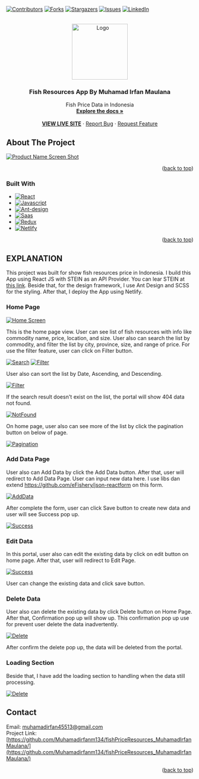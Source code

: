 <!-- Improved compatibility of back to top link: See: https://github.com/othneildrew/Best-README-Template/pull/73 -->
<a name="readme-top"></a>
<!--
*** Thanks for checking out the Best-README-Template. If you have a suggestion
*** that would make this better, please fork the repo and create a pull request
*** or simply open an issue with the tag "enhancement".
*** Don't forget to give the project a star!
*** Thanks again! Now go create something AMAZING! :D
-->



<!-- PROJECT SHIELDS -->
<!--
*** I'm using markdown "reference style" links for readability.
*** Reference links are enclosed in brackets [ ] instead of parentheses ( ).
*** See the bottom of this document for the declaration of the reference variables
*** for contributors-url, forks-url, etc. This is an optional, concise syntax you may use.
*** https://www.markdownguide.org/basic-syntax/#reference-style-links
-->
[![Contributors][contributors-shield]][contributors-url]
[![Forks][forks-shield]][forks-url]
[![Stargazers][stars-shield]][stars-url]
[![Issues][issues-shield]][issues-url]
[![LinkedIn][linkedin-shield]][linkedin-url]



<!-- PROJECT LOGO -->
<br />
<div align="center">
  <a href="https://github.com/Muhamadirfanm134/fishPriceResources_MuhamadIrfanMaulana">
    <img src="/src/assets/icons/logo.png" alt="Logo" width="150" height="150">
  </a>

<h3 align="center">Fish Resources App By Muhamad Irfan Maulana</h3>

  <p align="center">
    Fish Price Data in Indonesia
    <br />
    <a href="https://github.com/Muhamadirfanm134/fishPriceResources_MuhamadIrfanMaulana"><strong>Explore the docs »</strong></a>
    <br />
    <br />
    <a href="https://fish-resources-muhamadirfanmaulana.netlify.app/"><b>VIEW LIVE SITE</b></a>
    ·
    <a href="https://github.com/Muhamadirfanm134/fishPriceResources_MuhamadIrfanMaulana/issues">Report Bug</a>
    ·
    <a href="https://github.com/Muhamadirfanm134/fishPriceResources_MuhamadIrfanMaulana/issues">Request Feature</a>
  </p>
</div>

<!-- ABOUT THE PROJECT -->
## About The Project

[![Product Name Screen Shot][product-screenshot-1]](https://fish-resources-muhamadirfanmaulana.netlify.app/)

<p align="right">(<a href="#readme-top">back to top</a>)</p>


### Built With

* [![React][React.js]][React-url]
* [![Javascript][Javascript]][Javascript-url]
* [![Ant-design][Ant-design]][Ant-design]
* [![Saas][Saas]][Saas-url]
* [![Redux][Redux]][Redux-url]
* [![Netlify][Netlify]][Netlify-url]

<p align="right">(<a href="#readme-top">back to top</a>)</p>



<!-- EXPLANATION -->
## EXPLANATION


This project was built for show fish resources price in Indonesia. I build this App using React JS with STEIN as an API Provider. You can lear STEIN at <a href="https://docs.steinhq.com/introduction">this link</a>. Beside that, for the design framework, I use Ant Design and SCSS for the styling. After that, I deploy the App using Netlify.  

### Home Page

[![Home Screen][product-screenshot-1]](https://fish-resources-muhamadirfanmaulana.netlify.app/)

This is the home page view. User can see list of fish resources with info like commodity name, price, location, and size. User also can search the list by commodity, and filter the list by city, province, size, and range of price. For use the filter feature, user can click on Filter button.

[![Search][product-screenshot-3]](https://fish-resources-muhamadirfanmaulana.netlify.app/)
[![Filter][product-screenshot-4]](https://fish-resources-muhamadirfanmaulana.netlify.app/)

User also can sort the list by Date, Ascending, and Descending.

[![Filter][product-screenshot-11]](https://fish-resources-muhamadirfanmaulana.netlify.app/)

If the search result doesn't exist on the list, the portal will show 404 data not found.

[![NotFound][product-screenshot-5]](https://fish-resources-muhamadirfanmaulana.netlify.app/)

On home page, user also can see more of the list by click the pagination button on below of page.

[![Pagination][product-screenshot-2]](https://fish-resources-muhamadirfanmaulana.netlify.app/)

### Add Data Page

User also can Add Data by click the Add Data button. After that, user will redirect to Add Data Page. User can input new data here. I use libs dan extend https://github.com/eFishery/json-reactform on this form.

[![AddData][product-screenshot-6]](https://fish-resources-muhamadirfanmaulana.netlify.app/add)

After complete the form, user can click Save button to create new data and user will see Success pop up.

[![Success][product-screenshot-7]](https://fish-resources-muhamadirfanmaulana.netlify.app/add)

### Edit Data

In this portal, user also can edit the existing data by click on edit button on home page. After that, user will redirect to Edit Page.

[![Success][product-screenshot-9]](https://fish-resources-muhamadirfanmaulana.netlify.app/edit?id=505a9da0-b15a-471c-aab4-3f013c082158)

User can change the existing data and click save button.

### Delete Data

User also can delete the existing data by click Delete button on Home Page. After that, Confirmation pop up will show up. This confirmation pop up use for prevent user delete the data inadvertently.

[![Delete][product-screenshot-8]](https://fish-resources-muhamadirfanmaulana.netlify.app/)

After confirm the delete pop up, the data will be deleted from the portal.

### Loading Section

Beside that, I have add the loading section to handling when the data still processing.

[![Delete][product-screenshot-10]](https://fish-resources-muhamadirfanmaulana.netlify.app/)


<!-- CONTACT -->
## Contact

Email: muhamadirfan45513@gmail.com<br/>
Project Link: [https://github.com/Muhamadirfanm134/fishPriceResources_MuhamadIrfanMaulana/](https://github.com/Muhamadirfanm134/fishPriceResources_MuhamadIrfanMaulana/)

<p align="right">(<a href="#readme-top">back to top</a>)</p>







<!-- MARKDOWN LINKS & IMAGES -->
<!-- https://www.markdownguide.org/basic-syntax/#reference-style-links -->
[contributors-shield]: https://img.shields.io/github/contributors/Muhamadirfanm134/fishPriceResources_MuhamadIrfanMaulana.svg?style=for-the-badge
[contributors-url]: https://github.com/Muhamadirfanm134/fishPriceResources_MuhamadIrfanMaulana/contributors
[forks-shield]: https://img.shields.io/github/forks/Muhamadirfanm134/fishPriceResources_MuhamadIrfanMaulana.svg?style=for-the-badge
[forks-url]: https://github.com/Muhamadirfanm134/fishPriceResources_MuhamadIrfanMaulana/members
[stars-shield]: https://img.shields.io/github/stars/Muhamadirfanm134/fishPriceResources_MuhamadIrfanMaulana.svg?style=for-the-badge
[stars-url]: https://github.com/Muhamadirfanm134/fishPriceResources_MuhamadIrfanMaulana/stargazers
[issues-shield]: https://img.shields.io/github/issues/Muhamadirfanm134/fishPriceResources_MuhamadIrfanMaulana.svg?style=for-the-badge
[issues-url]: https://github.com/Muhamadirfanm134/fishPriceResources_MuhamadIrfanMaulana/issues
[linkedin-shield]: https://img.shields.io/badge/-LinkedIn-black.svg?style=for-the-badge&logo=linkedin&colorB=555
[linkedin-url]: https://www.linkedin.com/in/muhamadirfanm134/
[product-screenshot-1]: src/assets/images/product-screenshoot-1.webp
[product-screenshot-2]: src/assets/images/product-screenshoot-2.webp
[product-screenshot-3]: src/assets/images/product-screenshoot-3.webp
[product-screenshot-4]: src/assets/images/product-screenshoot-4.webp
[product-screenshot-5]: src/assets/images/product-screenshoot-5.webp
[product-screenshot-6]: src/assets/images/product-screenshoot-6.webp
[product-screenshot-7]: src/assets/images/product-screenshoot-7.webp
[product-screenshot-8]: src/assets/images/product-screenshoot-8.webp
[product-screenshot-9]: src/assets/images/product-screenshoot-9.webp
[product-screenshot-10]: src/assets/images/product-screenshoot-10.webp
[product-screenshot-11]: src/assets/images/product-screenshoot-11.webp
[Saas]: https://img.shields.io/badge/Sass-CC6699?style=for-the-badge&logo=sass&logoColor=white
[Saas-url]:https://sass-lang.com/
[Redux]:https://img.shields.io/badge/Redux-593D88?style=for-the-badge&logo=redux&logoColor=white
[Redux-url]:https://redux.js.org/
[Netlify]:https://img.shields.io/badge/Netlify-00C7B7?style=for-the-badge&logo=netlify&logoColor=white
[Netlify-url]:https://www.netlify.com/
[Javascript]: https://img.shields.io/badge/JavaScript-F7DF1E?style=for-the-badge&logo=javascript&logoColor=black
[Javascript-url]: https://www.javascript.com/
[React.js]: https://img.shields.io/badge/React-20232A?style=for-the-badge&logo=react&logoColor=61DAFB
[React-url]: https://reactjs.org/
[Graphql]: https://img.shields.io/badge/-ApolloGraphQL-311C87?style=for-the-badge&logo=apollo-graphql
[Graphql-url]: https://www.apollographql.com/
[Ant-design]: https://img.shields.io/badge/-AntDesign-%230170FE?style=for-the-badge&logo=ant-design&logoColor=white
[Ant-design-url]: https://ant.design/


